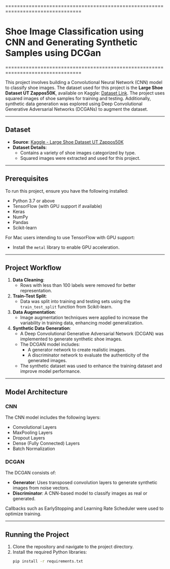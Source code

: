 ================================================================================
# Shoe Image Classification using CNN and Generating Synthetic Samples using DCGan
================================================================================

This project involves building a Convolutional Neural Network (CNN) model to classify shoe images. The dataset used for this project is the **Large Shoe Dataset UT Zappos50K**, available on Kaggle: [Dataset Link](https://www.kaggle.com/datasets/aryashah2k/large-shoe-dataset-ut-zappos50k). The project uses squared images of shoe samples for training and testing. Additionally, synthetic data generation was explored using Deep Convolutional Generative Adversarial Networks (DCGANs) to augment the dataset.

---

## Dataset
- **Source**: [Kaggle - Large Shoe Dataset UT Zappos50K](https://www.kaggle.com/datasets/aryashah2k/large-shoe-dataset-ut-zappos50k)
- **Dataset Details**:
  - Contains a variety of shoe images categorized by type.
  - Squared images were extracted and used for this project.

---

## Prerequisites
To run this project, ensure you have the following installed:
- Python 3.7 or above
- TensorFlow (with GPU support if available)
- Keras
- NumPy
- Pandas
- Scikit-learn

For Mac users intending to use TensorFlow with GPU support:
- Install the `metal` library to enable GPU acceleration.

---

## Project Workflow
1. **Data Cleaning**:
   - Rows with less than 100 labels were removed for better representation.
2. **Train-Test Split**:
   - Data was split into training and testing sets using the `train_test_split` function from Scikit-learn.
3. **Data Augmentation**:
   - Image augmentation techniques were applied to increase the variability in training data, enhancing model generalization.
4. **Synthetic Data Generation**:
   - A Deep Convolutional Generative Adversarial Network (DCGAN) was implemented to generate synthetic shoe images.
   - The DCGAN model includes:
     - A generator network to create realistic images.
     - A discriminator network to evaluate the authenticity of the generated images.
   - The synthetic dataset was used to enhance the training dataset and improve model performance.

---

## Model Architecture
### CNN
The CNN model includes the following layers:
- Convolutional Layers
- MaxPooling Layers
- Dropout Layers
- Dense (Fully Connected) Layers
- Batch Normalization

### DCGAN
The DCGAN consists of:
- **Generator**: Uses transposed convolution layers to generate synthetic images from noise vectors.
- **Discriminator**: A CNN-based model to classify images as real or generated.

Callbacks such as EarlyStopping and Learning Rate Scheduler were used to optimize training.

---

## Running the Project
1. Clone the repository and navigate to the project directory.
2. Install the required Python libraries:
   ```bash
   pip install -r requirements.txt


